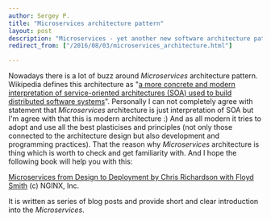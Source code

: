 ```yaml
---
author: Sergey P.
title: "Microservices architecture pattern"
layout: post
description: "Microservices - yet another new software architecture pattern following which an application is developed, or refactored, into separate micro- services."
redirect_from: ["/2016/08/03/microservices_architecture.html"]

---
```

Nowadays there is a lot of buzz around _Microservices_ architecture pattern. Wikipedia defines this architecture as 
"[a more concrete and modern interpretation of service-oriented architectures (SOA) used to build distributed software systems](https://en.wikipedia.org/wiki/Microservices)". 
Personally I can not completely agree with statement that _Microservices_ architecture is just interpretation of SOA but I'm agree with that this is modern architecture :)
And as all modern it tries to adopt and use all the best plasticises and principles (not only those connected to the architecture design but also development and programming practices).
That the reason why _Microservices_ architecture is thing which is worth to check and get familiarity with. And I hope the following book will help you with this:

[Microservices from Design to Deployment by Chris Richardson with Floyd Smith](/books/Microservices_Designing_Deploying.pdf) (c) NGINX, Inc.
 
It is written as series of blog posts and provide short and clear introduction into the _Microservices_.   